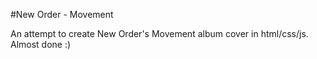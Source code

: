 #New Order - Movement

An attempt to create New Order's Movement album cover in html/css/js. Almost done :)